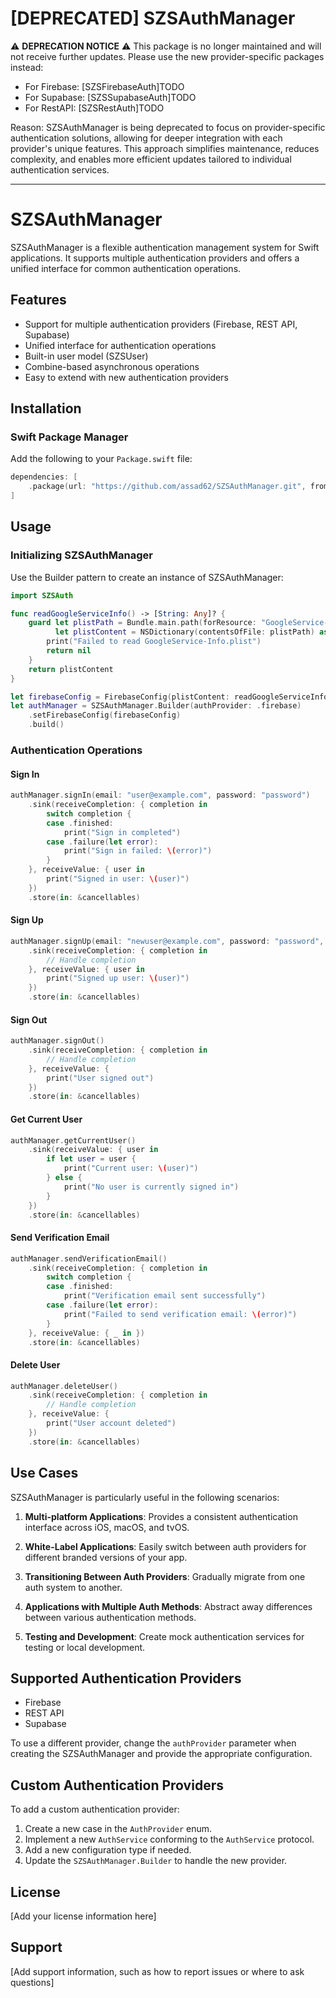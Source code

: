 # [DEPRECATED] SZSAuthManager

⚠️ **DEPRECATION NOTICE** ⚠️
This package is no longer maintained and will not receive further updates.
Please use the new provider-specific packages instead:
- For Firebase: [SZSFirebaseAuth]TODO
- For Supabase: [SZSSupabaseAuth]TODO
- For RestAPI:  [SZSRestAuth]TODO

Reason:
SZSAuthManager is being deprecated to focus on provider-specific authentication solutions, allowing
for deeper integration with each provider's unique features. This approach simplifies maintenance,
reduces complexity, and enables more efficient updates tailored to individual authentication
services.

---

# SZSAuthManager

SZSAuthManager is a flexible authentication management system for Swift applications. It supports multiple authentication providers and offers a unified interface for common authentication operations.

## Features

- Support for multiple authentication providers (Firebase, REST API, Supabase)
- Unified interface for authentication operations
- Built-in user model (SZSUser)
- Combine-based asynchronous operations
- Easy to extend with new authentication providers

## Installation

### Swift Package Manager

Add the following to your `Package.swift` file:

```swift
dependencies: [
    .package(url: "https://github.com/assad62/SZSAuthManager.git", from: "1.0.0")
]
```

## Usage

### Initializing SZSAuthManager

Use the Builder pattern to create an instance of SZSAuthManager:

```swift
import SZSAuth

func readGoogleServiceInfo() -> [String: Any]? {
    guard let plistPath = Bundle.main.path(forResource: "GoogleService-Info", ofType: "plist"),
          let plistContent = NSDictionary(contentsOfFile: plistPath) as? [String: Any] else {
        print("Failed to read GoogleService-Info.plist")
        return nil
    }
    return plistContent
}

let firebaseConfig = FirebaseConfig(plistContent: readGoogleServiceInfo()!)
let authManager = SZSAuthManager.Builder(authProvider: .firebase)
    .setFirebaseConfig(firebaseConfig)
    .build()
```

### Authentication Operations

#### Sign In

```swift
authManager.signIn(email: "user@example.com", password: "password")
    .sink(receiveCompletion: { completion in
        switch completion {
        case .finished:
            print("Sign in completed")
        case .failure(let error):
            print("Sign in failed: \(error)")
        }
    }, receiveValue: { user in
        print("Signed in user: \(user)")
    })
    .store(in: &cancellables)
```

#### Sign Up

```swift
authManager.signUp(email: "newuser@example.com", password: "password", name: "New User")
    .sink(receiveCompletion: { completion in
        // Handle completion
    }, receiveValue: { user in
        print("Signed up user: \(user)")
    })
    .store(in: &cancellables)
```

#### Sign Out

```swift
authManager.signOut()
    .sink(receiveCompletion: { completion in
        // Handle completion
    }, receiveValue: {
        print("User signed out")
    })
    .store(in: &cancellables)
```

#### Get Current User

```swift
authManager.getCurrentUser()
    .sink(receiveValue: { user in
        if let user = user {
            print("Current user: \(user)")
        } else {
            print("No user is currently signed in")
        }
    })
    .store(in: &cancellables)
```

#### Send Verification Email

```swift
authManager.sendVerificationEmail()
    .sink(receiveCompletion: { completion in
        switch completion {
        case .finished:
            print("Verification email sent successfully")
        case .failure(let error):
            print("Failed to send verification email: \(error)")
        }
    }, receiveValue: { _ in })
    .store(in: &cancellables)
```


#### Delete User

```swift
authManager.deleteUser()
    .sink(receiveCompletion: { completion in
        // Handle completion
    }, receiveValue: {
        print("User account deleted")
    })
    .store(in: &cancellables)
```

## Use Cases

SZSAuthManager is particularly useful in the following scenarios:

1. **Multi-platform Applications**: Provides a consistent authentication interface across iOS, macOS, and tvOS.

2. **White-Label Applications**: Easily switch between auth providers for different branded versions of your app.

3. **Transitioning Between Auth Providers**: Gradually migrate from one auth system to another.

4. **Applications with Multiple Auth Methods**: Abstract away differences between various authentication methods.

5. **Testing and Development**: Create mock authentication services for testing or local development.

## Supported Authentication Providers

- Firebase
- REST API
- Supabase

To use a different provider, change the `authProvider` parameter when creating the SZSAuthManager and provide the appropriate configuration.

## Custom Authentication Providers

To add a custom authentication provider:

1. Create a new case in the `AuthProvider` enum.
2. Implement a new `AuthService` conforming to the `AuthService` protocol.
3. Add a new configuration type if needed.
4. Update the `SZSAuthManager.Builder` to handle the new provider.

## License

[Add your license information here]

## Support

[Add support information, such as how to report issues or where to ask questions]
